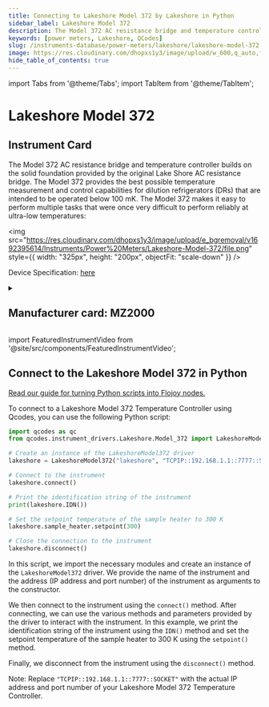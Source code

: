 ```yaml
---
title: Connecting to Lakeshore Model 372 by Lakeshore in Python
sidebar_label: Lakeshore Model 372
description: The Model 372 AC resistance bridge and temperature controller builds on the solid foundation provided by the original Lake Shore AC resistance bridge. The Model 372 provides the best possible temperature measurement and control capabilities for dilution refrigerators (DRs) that are intended to be operated below 100 mK. The Model 372 makes it easy to perform multiple tasks that were once very difficult to perform reliably at ultra-low temperatures->
keywords: [power meters, Lakeshore, QCodes]
slug: /instruments-database/power-meters/lakeshore/lakeshore-model-372
image: https://res.cloudinary.com/dhopxs1y3/image/upload/w_600,q_auto,f_auto/e_bgremoval/v1692395614/Instruments/Power%20Meters/Lakeshore-Model-372/file.jpg
hide_table_of_contents: true
---
```


import Tabs from '@theme/Tabs';
import TabItem from '@theme/TabItem';

# Lakeshore Model 372

## Instrument Card

<div className="flex">

<div>

The Model 372 AC resistance bridge and temperature controller builds on the solid foundation provided by the original Lake Shore AC resistance bridge. The Model 372 provides the best possible temperature measurement and control capabilities for dilution refrigerators (DRs) that are intended to be operated below 100 mK. The Model 372 makes it easy to perform multiple tasks that were once very difficult to perform reliably at ultra-low temperatures:

</div>

<img src="https://res.cloudinary.com/dhopxs1y3/image/upload/e_bgremoval/v1692395614/Instruments/Power%20Meters/Lakeshore-Model-372/file.png" style={{ width: "325px", height: "200px", objectFit: "scale-down" }} />

</div>

<div className="flex text-center">

<p>Device Specification: <a target="\_blank" href="https://www.lakeshore.com/docs/default-source/product-downloads/manuals/372_manual.pdf?sfvrsn=906d7988_4">here</a></p>

</div>

<details style={{ marginTop: "15px"}}>
<summary><h2>Manufacturer card: MZ2000</h2></summary>

<img src="https://res.cloudinary.com/dhopxs1y3/image/upload/v1692813206/Instruments/Vendor%20Logos/Lakeshore_Cryotronics.png" style={{ width: "100%", height: "170px",objectFit: "scale-down" }} />

Supporting advanced scientific research, Lake Shore is a leading global innovator in measurement and control solutions.

<ul>
  <li>Headquarters: Westerville, Ohio, USA</li>
  <li>Yearly Revenue (millions, USD): 21.4</li>
  <li>Vendor Website: <a href="https://www.lakeshore.com/home">here</a></li>
</ul>
</details>

import FeaturedInstrumentVideo from '@site/src/components/FeaturedInstrumentVideo';

<FeaturedInstrumentVideo category='WIDGET2000' manufacturer='MZ2000'></FeaturedInstrumentVideo>


## Connect to the Lakeshore Model 372 in Python

[Read our guide for turning Python scripts into Flojoy nodes.](https://docs.flojoy.ai/custom-nodes/creating-custom-node/)
<Tabs>

<TabItem value="Flojoy" label="Flojoy" className="flojoy-instrument-tabs">

<NodeCardCollection category='WIDGET2000' manufacturer='MZ2000'></NodeCardCollection>

</TabItem>
<TabItem value="QCodes" label="QCodes">

To connect to a Lakeshore Model 372 Temperature Controller using Qcodes, you can use the following Python script:

```python
import qcodes as qc
from qcodes.instrument_drivers.Lakeshore.Model_372 import LakeshoreModel372

# Create an instance of the LakeshoreModel372 driver
lakeshore = LakeshoreModel372("lakeshore", "TCPIP::192.168.1.1::7777::SOCKET")

# Connect to the instrument
lakeshore.connect()

# Print the identification string of the instrument
print(lakeshore.IDN())

# Set the setpoint temperature of the sample heater to 300 K
lakeshore.sample_heater.setpoint(300)

# Close the connection to the instrument
lakeshore.disconnect()
```

In this script, we import the necessary modules and create an instance of the `LakeshoreModel372` driver. We provide the name of the instrument and the address (IP address and port number) of the instrument as arguments to the constructor.

We then connect to the instrument using the `connect()` method. After connecting, we can use the various methods and parameters provided by the driver to interact with the instrument. In this example, we print the identification string of the instrument using the `IDN()` method and set the setpoint temperature of the sample heater to 300 K using the `setpoint()` method.

Finally, we disconnect from the instrument using the `disconnect()` method.

Note: Replace `"TCPIP::192.168.1.1::7777::SOCKET"` with the actual IP address and port number of your Lakeshore Model 372 Temperature Controller.

</TabItem>
</Tabs>